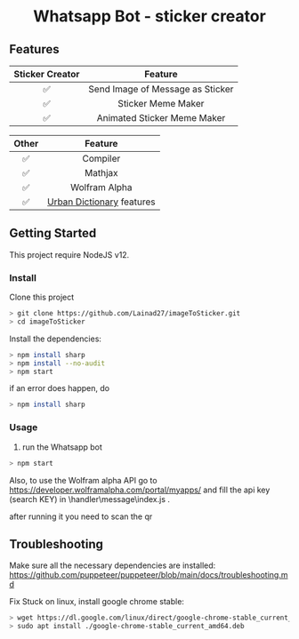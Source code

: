 <div align="center">
 
# Whatsapp Bot - sticker creator

</div>



## Features

| Sticker Creator |                Feature           |
| :-----------: | :--------------------------------: |
|       ✅       | Send Image of Message as Sticker |
|       ✅       | Sticker Meme Maker               |
|       ✅       | Animated Sticker Meme Maker      |

| Other         |                Feature           |
| :-----------: | :--------------------------------: |
|       ✅       | Compiler                         |
|       ✅       | Mathjax                          |
|       ✅       | Wolfram Alpha                    |
|       ✅       | <a href="https://www.urbandictionary.com">Urban Dictionary</a> features     |

## Getting Started

This project require NodeJS v12.

### Install
Clone this project

```bash
> git clone https://github.com/Lainad27/imageToSticker.git
> cd imageToSticker
```

Install the dependencies:

```bash
> npm install sharp
> npm install --no-audit
> npm start
```

if an error does happen, do 

```bash
> npm install sharp
```

### Usage
1. run the Whatsapp bot

```bash
> npm start
```

Also, to use the Wolfram alpha API go to https://developer.wolframalpha.com/portal/myapps/ and fill the api key (search KEY) in \handler\message\index.js .

after running it you need to scan the qr

## Troubleshooting
Make sure all the necessary dependencies are installed: https://github.com/puppeteer/puppeteer/blob/main/docs/troubleshooting.md

Fix Stuck on linux, install google chrome stable: 
```bash
> wget https://dl.google.com/linux/direct/google-chrome-stable_current_amd64.deb
> sudo apt install ./google-chrome-stable_current_amd64.deb
```
